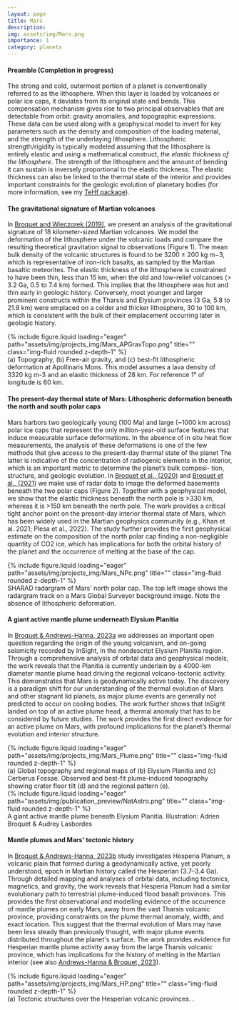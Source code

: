 ```yaml
---
layout: page
title: Mars
description: 
img: assets/img/Mars.png
importance: 1
category: planets
---
```


#### Preamble (Completion in progress)
The strong and cold, outermost portion of a planet is conventionally referred to as the lithosphere. When this layer is loaded by volcanoes or polar ice caps, it deviates from its original state and bends. This compensation mechanism gives rise to two principal observables that are detectable from orbit: gravity anomalies, and topographic expressions. These data can be used along with a geophysical model to invert for key parameters such as the density and composition of the loading material, and the strength of the underlaying lithosphere. Lithospheric strength/rigidity is typically modeled assuming that the lithosphere is entirely elastic and using a mathematical construct, _the elastic thickness of the lithosphere_. The strength of the lithosphere and the amount of bending it can sustain is inversely proportional to the elastic thickness. The elastic thickness can also be linked to the thermal state of the interior and provides important constraints for the geologic evolution of planetary bodies (for more information, see my [TeHf package](https://github.com/AB-Ares/Te_HF_Conversion)). 

#### The gravitational signature of Martian volcanoes

In [Broquet and Wieczorek (2019)](https://agupubs.onlinelibrary.wiley.com/doi/10.1029/2019JE005959), we present an analysis of the gravitational signature of 18 kilometer-sized Martian volcanoes. We model the deformation of the lithosphere under the volcanic loads and compare the resulting theoretical gravitation signal to observations (Figure 1). The mean bulk density of the volcanic structures is found to be 3200 ± 200 kg m−3, which is representative of iron-rich basalts, as sampled by the Martian basaltic meteorites. The elastic thickness of the lithosphere is constrained to have been thin, less than 15 km, when the old and low-relief volcanoes (> 3.2 Ga, 0.5 to 7.4 km) formed. This implies that the lithosphere was hot and thin early in geologic history. Conversely, most younger and larger prominent constructs within the Tharsis and Elysium provinces (3 Ga, 5.8 to 21.9 km) were emplaced on a colder and thicker lithosphere, 30 to 100 km, which is consistent with the bulk of their emplacement occurring later in geologic history.

<div class="row">
    <div class="col-sm mt-3 mt-md-0">
        {% include figure.liquid loading="eager" path="assets/img/projects_img/Mars_APGravTopo.png" title="" class="img-fluid rounded z-depth-1" %}
    </div>
</div>
<div class="caption">
    (a) Topography, (b) Free-air gravity, and (c) best-fit lithospheric deformation at Apollinaris Mons. This model assumes a lava density of 3320 kg m-3 and an elastic thickness of 28 km. For reference 1° of longitude is 60 km. 
</div>

#### The present-day thermal state of Mars: Lithospheric deformation beneath the north and south polar caps

Mars harbors two geologically young (100 Ma) and large (~1000 km across) polar ice caps that represent the only million-year-old surface features that induce measurable surface deformations. In the absence of in situ heat flow measurements, the analysis of these deformations is one of the few methods that give access to the present-day thermal state of the planet The latter is indicative of the concentration of radiogenic elements in the interior, which is an important metric to determine the planet’s bulk composi- tion, structure, and geologic evolution. In [Broquet et al., (2020)](https://doi.org/10.1029/2019GL086746) and [Broquet et al., (2021)](https://doi.org/10.1029/2020JE006730) we make use of radar data to image the deformed basements beneath the two polar caps (Figure 2). Together with a geophysical model, we show that the elastic thickness beneath the north pole is >330 km, whereas it is >150 km beneath the north pole. The work provides a critical tight anchor point on the present-day interior thermal state of Mars, which has been widely used in the Martian geophysics community (e.g., Khan et al. 2021; Plesa et al., 2022). The study further provides the first geophysical estimate on the composition of the north polar cap finding a non-negligible quantity of CO2 ice, which has implications for both the orbital history of the planet and the occurrence of melting at the base of the cap.

<div class="row">
    <div class="col-sm mt-3 mt-md-0">
        {% include figure.liquid loading="eager" path="assets/img/projects_img/Mars_NPc.png" title="" class="img-fluid rounded z-depth-1" %}
    </div>
</div>
<div class="caption">
    SHARAD radargram of Mars' north polar cap. The top left image shows the radargram track on a Mars Global Surveyor background image. Note the absence of lithospheric deformation. 
</div>

#### A giant active mantle plume underneath Elysium Planitia

In [Broquet & Andrews-Hanna, 2023a](https://doi.org/10.1038/s41550-022-01836-3) we addresses an important open question regarding the origin of the young volcanism, and on-going seismicity recorded by InSight, in the nondescript Elysium Planitia region. Through a comprehensive analysis of orbital data and geophysical models, the work reveals that the Planitia is currently underlain by a 4000-km diameter mantle plume head driving the regional volcano-tectonic activity. This demonstrates that Mars is geodynamically active today. The discovery is a paradigm shift for our understanding of the thermal evolution of Mars and other stagnant lid planets, as major plume events are generally not predicted to occur on cooling bodies. The work further shows that InSight landed on top of an active plume head, a thermal anomaly that has to be considered by future studies. The work provides the first direct evidence for an active plume on Mars, with profound implications for the planet’s thermal evolution and interior structure. 

<div class="row">
    <div class="col-sm mt-3 mt-md-0">
        {% include figure.liquid loading="eager" path="assets/img/projects_img/Mars_Plume.png" title="" class="img-fluid rounded z-depth-1" %}
    </div>
</div>
<div class="caption">
    (a) Global topography and regional maps of (b) Elysium Planitia and (c) Cerberus Fossae. Observed and best-fit plume-induced topography showing crater floor tilt (d) and the regional pattern (e). 
</div>

<div class="row">
    <div class="col-sm mt-3 mt-md-0">
        {% include figure.liquid loading="eager" path="assets/img/publication_preview/NatAstro.png" title="" class="img-fluid rounded z-depth-1" %}
    </div>
</div>
<div class="caption">
    A giant active mantle plume beneath Elysium Planitia. Illustration: Adrien Broquet & Audrey Lasbordes 
</div>


#### Mantle plumes and Mars' tectonic history

In [Broquet & Andrews-Hanna, 2023b](https://www.sciencedirect.com/science/article/pii/S0019103522004304) study investigates Hesperia Planum, a volcanic plain that formed during a geodynamically active, yet poorly understood, epoch in Martian history called the Hesperian (3.7–3.4 Ga). Through detailed mapping and analyses of orbital data, including tectonics, magnetics, and gravity, the work reveals that Hesperia Planum had a similar evolutionary path to terrestrial plume-induced flood basalt provinces. This provides the first observational and modelling evidence of the occurrence of mantle plumes on early Mars, away from the vast Tharsis volcanic province, providing constraints on the plume thermal anomaly, width, and exact location. This suggest that the thermal evolution of Mars may have been less steady than previously thought, with major plume events distributed throughout the planet's surface. The work provides evidence for Hesperian mantle plume activity away from the large Tharsis volcanic province, which has implications for the history of melting in the Martian interior (see also [Andrews-Hanna & Broquet, 2023](https://www.sciencedirect.com/science/article/pii/S0019103523000532)).

<div class="row">
    <div class="col-sm mt-3 mt-md-0">
        {% include figure.liquid loading="eager" path="assets/img/projects_img/Mars_HP.png" title="" class="img-fluid rounded z-depth-1" %}
    </div>
</div>
<div class="caption">
    (a) Tectonic structures over the Hesperian volcanic provinces. .
</div>




